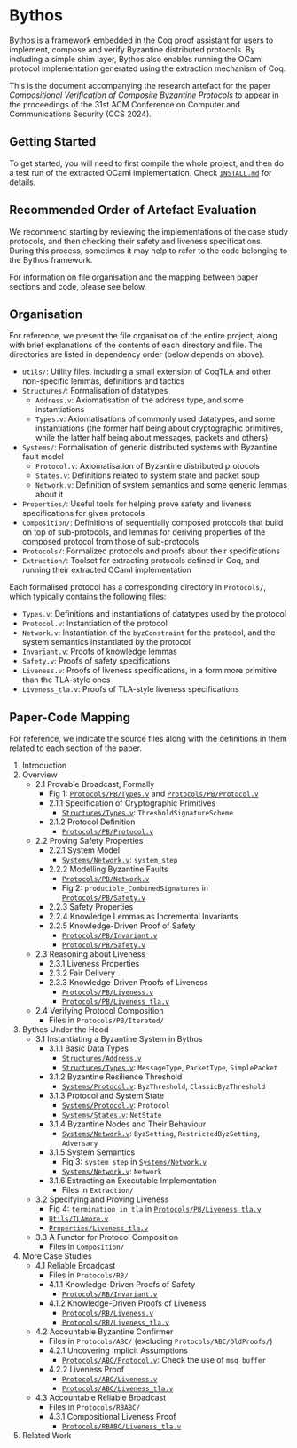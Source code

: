 # Bythos

Bythos is a framework embedded in the Coq proof assistant for users to implement, compose and verify Byzantine distributed protocols. By including a simple shim layer, Bythos also enables running the OCaml protocol implementation generated using the extraction mechanism of Coq. 

This is the document accompanying the research artefact for the paper *Compositional Verification of Composite Byzantine Protocols* to appear in the proceedings of the 31st ACM Conference on Computer and Communications Security (CCS 2024). 

## Getting Started

To get started, you will need to first compile the whole project, and then do a test run of the extracted OCaml implementation. Check [`INSTALL.md`](./INSTALL.md) for details. 

## Recommended Order of Artefact Evaluation

We recommend starting by reviewing the implementations of the case study protocols, and then checking their safety and liveness specifications. During this process, sometimes it may help to refer to the code belonging to the Bythos framework.

For information on file organisation and the mapping between paper sections and code, please see below. 

## Organisation

For reference, we present the file organisation of the entire project, along with brief explanations of the contents of each directory and file. The directories are listed in dependency order (below depends on above). 
- `Utils/`: Utility files, including a small extension of CoqTLA and other non-specific lemmas, definitions and tactics
- `Structures/`: Formalisation of datatypes
  - `Address.v`: Axiomatisation of the address type, and some instantiations
  - `Types.v`: Axiomatisations of commonly used datatypes, and some instantiations (the former half being about cryptographic primitives, while the latter half being about messages, packets and others)
- `Systems/`: Formalisation of generic distributed systems with Byzantine fault model
  - `Protocol.v`: Axiomatisation of Byzantine distributed protocols
  - `States.v`: Definitions related to system state and packet soup
  - `Network.v`: Definition of system semantics and some generic lemmas about it
- `Properties/`: Useful tools for helping prove safety and liveness specifications for given protocols
- `Composition/`: Definitions of sequentially composed protocols that build on top of sub-protocols, and lemmas for deriving properties of the composed protocol from those of sub-protocols
- `Protocols/`: Formalized protocols and proofs about their specifications
- `Extraction/`: Toolset for extracting protocols defined in Coq, and running their extracted OCaml implementation

Each formalised protocol has a corresponding directory in `Protocols/`, which typically contains the following files: 
- `Types.v`: Definitions and instantiations of datatypes used by the protocol
- `Protocol.v`: Instantiation of the protocol
- `Network.v`: Instantiation of the `byzConstraint` for the protocol, and the system semantics instantiated by the protocol
- `Invariant.v`: Proofs of knowledge lemmas
- `Safety.v`: Proofs of safety specifications
- `Liveness.v`: Proofs of liveness specifications, in a form more primitive than the TLA-style ones
- `Liveness_tla.v`: Proofs of TLA-style liveness specifications

## Paper-Code Mapping

For reference, we indicate the source files along with the definitions in them related to each section of the paper. 
1. Introduction
2. Overview
   - 2.1 Provable Broadcast, Formally
     - Fig 1: [`Protocols/PB/Types.v`](Protocols/PB/Types.v) and [`Protocols/PB/Protocol.v`](Protocols/PB/Protocol.v)
     - 2.1.1 Specification of Cryptographic Primitives
       - [`Structures/Types.v`](Structures/Types.v): `ThresholdSignatureScheme`
     - 2.1.2 Protocol Definition
       - [`Protocols/PB/Protocol.v`](Protocols/PB/Protocol.v)
   - 2.2 Proving Safety Properties
     - 2.2.1 System Model
       - [`Systems/Network.v`](Systems/Network.v): `system_step`
     - 2.2.2 Modelling Byzantine Faults
       - [`Protocols/PB/Network.v`](Protocols/PB/Network.v)
       - Fig 2: `producible_CombinedSignatures` in [`Protocols/PB/Safety.v`](Protocols/PB/Safety.v)
     - 2.2.3 Safety Properties
     - 2.2.4 Knowledge Lemmas as Incremental Invariants
     - 2.2.5 Knowledge-Driven Proof of Safety
       - [`Protocols/PB/Invariant.v`](Protocols/PB/Invariant.v)
       - [`Protocols/PB/Safety.v`](Protocols/PB/Safety.v)
   - 2.3 Reasoning about Liveness
     - 2.3.1 Liveness Properties
     - 2.3.2 Fair Delivery
     - 2.3.3 Knowledge-Driven Proofs of Liveness
       - [`Protocols/PB/Liveness.v`](Protocols/PB/Liveness.v)
       - [`Protocols/PB/Liveness_tla.v`](Protocols/PB/Liveness_tla.v)
   - 2.4 Verifying Protocol Composition
     - Files in `Protocols/PB/Iterated/`
3. Bythos Under the Hood
   - 3.1 Instantiating a Byzantine System in Bythos
     - 3.1.1 Basic Data Types
       - [`Structures/Address.v`](Structures/Address.v)
       - [`Structures/Types.v`](Structures/Types.v): `MessageType`, `PacketType`, `SimplePacket`
     - 3.1.2 Byzantine Resilience Threshold
       - [`Systems/Protocol.v`](Systems/Protocol.v): `ByzThreshold`, `ClassicByzThreshold`
     - 3.1.3 Protocol and System State
       - [`Systems/Protocol.v`](Systems/Protocol.v): `Protocol`
       - [`Systems/States.v`](Systems/States.v): `NetState`
     - 3.1.4 Byzantine Nodes and Their Behaviour
       - [`Systems/Network.v`](Systems/Network.v): `ByzSetting`, `RestrictedByzSetting`, `Adversary`
     - 3.1.5 System Semantics
       - Fig 3: `system_step` in [`Systems/Network.v`](Systems/Network.v)
       - [`Systems/Network.v`](Systems/Network.v): `Network`
     - 3.1.6 Extracting an Executable Implementation
       - Files in `Extraction/`
   - 3.2 Specifying and Proving Liveness
     - Fig 4: `termination_in_tla` in [`Protocols/PB/Liveness_tla.v`](Protocols/PB/Liveness_tla.v)
     - [`Utils/TLAmore.v`](Utils/TLAmore.v)
     - [`Properties/Liveness_tla.v`](Properties/Liveness_tla.v)
   - 3.3 A Functor for Protocol Composition
     - Files in `Composition/`
4. More Case Studies
   - 4.1 Reliable Broadcast
     - Files in `Protocols/RB/`
     - 4.1.1 Knowledge-Driven Proofs of Safety
       - [`Protocols/RB/Invariant.v`](Protocols/RB/Invariant.v)
     - 4.1.2 Knowledge-Driven Proofs of Liveness
       - [`Protocols/RB/Liveness.v`](Protocols/RB/Liveness.v)
       - [`Protocols/RB/Liveness_tla.v`](Protocols/RB/Liveness_tla.v)
   - 4.2 Accountable Byzantine Confirmer
     - Files in `Protocols/ABC/` (excluding `Protocols/ABC/OldProofs/`)
     - 4.2.1 Uncovering Implicit Assumptions
       - [`Protocols/ABC/Protocol.v`](Protocols/ABC/Protocol.v): Check the use of `msg_buffer`
     - 4.2.2 Liveness Proof
       - [`Protocols/ABC/Liveness.v`](Protocols/ABC/Liveness.v)
       - [`Protocols/ABC/Liveness_tla.v`](Protocols/ABC/Liveness_tla.v)
   - 4.3 Accountable Reliable Broadcast
     - Files in `Protocols/RBABC/`
     - 4.3.1 Compositional Liveness Proof
       - [`Protocols/RBABC/Liveness_tla.v`](Protocols/RBABC/Liveness_tla.v)
5. Related Work
